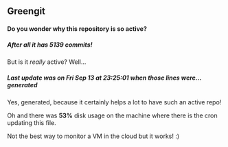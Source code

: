 ## Greengit

#### Do you wonder why this repository is so active?

##### After all it has 5139 commits!

But is it *really* active? Well...

##### Last update was on Fri Sep 13 at 23:25:01 when those lines were... generated

Yes, generated, because it certainly helps a lot to have such an active repo!

Oh and there was **53%** disk usage on the machine
where there is the cron updating this file.

Not the best way to monitor a VM in the cloud but it works! :)
